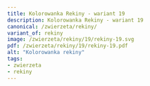 ```yaml
---
title: Kolorowanka Rekiny - wariant 19
description: Kolorowanka Rekiny - wariant 19
canonical: /zwierzeta/rekiny/
variant_of: rekiny
image: /zwierzeta/rekiny/19/rekiny-19.svg
pdf: /zwierzeta/rekiny/19/rekiny-19.pdf
alt: "Kolorowanka rekiny"
tags:
- zwierzeta
- rekiny
---
```

